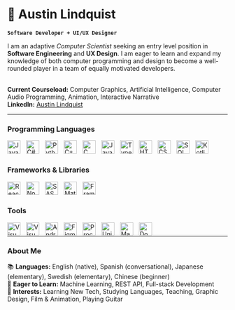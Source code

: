 # 🥭 Austin Lindquist

**`Software Developer + UI/UX Designer`**

I am an adaptive <em>Computer Scientist</em> seeking an entry level position in <b>Software Engineering</b> and <b>UX Design</b>. I am eager to learn and expand my knowledge of both computer programming and design to become a well-rounded player in a team of equally motivated developers.<br><br>

<b>Current Courseload:</b> Computer Graphics, Artificial Intelligence, Computer Audio Programming, Animation, Interactive Narrative <br>
<b>LinkedIn:</b> [Austin Lindquist](https://www.linkedin.com/in/austinlindquist/)

---

### Programming Languages
<img align="left" alt="Java" width="30" style="padding-right: 10px;" src="https://cdn.jsdelivr.net/gh/devicons/devicon/icons/java/java-original.svg"/>
<img align="left" alt="C#" width="30" style="padding-right: 10px;" src="https://cdn.jsdelivr.net/gh/devicons/devicon/icons/csharp/csharp-original.svg"/>
<img align="left" alt="Python" width="30" style="padding-right: 10px;" src="https://cdn.jsdelivr.net/gh/devicons/devicon/icons/python/python-original.svg"/>
<img align="left" alt="C++" width="30" style="padding-right: 10px;" src="https://cdn.jsdelivr.net/gh/devicons/devicon/icons/cplusplus/cplusplus-original.svg"/>
<img align="left" alt="C" width="30" style="padding-right: 10px;" src="https://cdn.jsdelivr.net/gh/devicons/devicon/icons/c/c-original.svg"/>
<img align="left" alt="JavaScript" width="30" style="padding-right: 10px;" src="https://cdn.jsdelivr.net/gh/devicons/devicon/icons/javascript/javascript-original.svg"/>
<img align="left" alt="TypeScript" width="30" style="padding-right: 10px;" src="https://cdn.jsdelivr.net/gh/devicons/devicon/icons/typescript/typescript-original.svg"/>
<img align="left" alt="HTML" width="30" style="padding-right: 10px;" src="https://cdn.jsdelivr.net/gh/devicons/devicon/icons/html5/html5-original.svg"/>
<img align="left" alt="CSS" width="30" style="padding-right: 10px;" src="https://cdn.jsdelivr.net/gh/devicons/devicon/icons/css3/css3-original.svg"/>
<img align="left" alt="SQL" width="30" style="padding-right: 10px;" src="https://cdn.jsdelivr.net/gh/devicons/devicon/icons/mysql/mysql-original-wordmark.svg"/>
<!-- <img align="left" alt="Dart" width="30" style="padding-right: 10px;" src="https://cdn.jsdelivr.net/gh/devicons/devicon/icons/dart/dart-original.svg"/> -->
<img align="left" alt="Kotlin" width="30" style="padding-right: 10px;" src="https://cdn.jsdelivr.net/gh/devicons/devicon/icons/kotlin/kotlin-original.svg"/><br><br>

### Frameworks & Libraries
<img align="left" alt="ReactJS" width="30" style="padding-right: 10px;" src="https://cdn.jsdelivr.net/gh/devicons/devicon/icons/react/react-original.svg"/>
<img align="left" alt="NodeJS" width="30" style="padding-right: 10px;" src="https://cdn.jsdelivr.net/gh/devicons/devicon/icons/nodejs/nodejs-original.svg"/>
<img align="left" alt="SASS" width="30" style="padding-right: 10px;" src="https://cdn.jsdelivr.net/gh/devicons/devicon/icons/sass/sass-original.svg"/>
<img align="left" alt="Material UI" width="30" style="padding-right: 10px;" src="https://cdn.worldvectorlogo.com/logos/material-ui-1.svg"/>
<!-- <img align="left" alt="Framer" width="30" style="padding-right: 10px;" src="https://cdn.icon-icons.com/icons2/2699/PNG/512/framer_logo_icon_169149.png"/> -->
<img align="left" alt="Framer Motion" width="30" style="padding-right: 10px;" src="https://i.ibb.co/whNwyn7/Framer-Motion.png"/><br><br>

### Tools
<img align="left" alt="Visual Studio Code" width="30" style="padding-right: 10px;" src="https://cdn.jsdelivr.net/gh/devicons/devicon/icons/vscode/vscode-original.svg"/>
<img align="left" alt="Visual Studio" width="30" style="padding-right: 10px;" src="https://cdn.jsdelivr.net/gh/devicons/devicon/icons/visualstudio/visualstudio-plain.svg"/>
<img align="left" alt="Android Studio" width="30" style="padding-right: 10px;" src="https://cdn.jsdelivr.net/gh/devicons/devicon/icons/androidstudio/androidstudio-original.svg"/>
<img align="left" alt="Figma" width="30" style="padding-right: 10px;" src="https://cdn.jsdelivr.net/gh/devicons/devicon/icons/figma/figma-original.svg"/>
<img align="left" alt="Processing" width="30" style="padding-right: 10px;" src="https://cdn.jsdelivr.net/gh/devicons/devicon/icons/processing/processing-original.svg"/>
<img align="left" alt="Unity" width="30" style="padding-right: 10px;" src="https://www.svgrepo.com/show/331626/unity.svg"/>
<img align="left" alt="Maya" width="30" style="padding-right: 10px;" src="https://cdn.jsdelivr.net/gh/devicons/devicon/icons/maya/maya-original.svg"/>
<img align="left" alt="Docker" width="30" style="padding-right: 10px;" src="https://cdn.jsdelivr.net/gh/devicons/devicon/icons/docker/docker-plain.svg"/><br>
          
---

### About Me
📚 <b>Languages:</b> English (native), Spanish (conversational), Japanese (elementary), Swedish (elementary), Chinese (beginner) <br>
🧠 <b>Eager to Learn:</b> Machine Learning, REST API, Full-stack Development <br>
🎸 <b>Interests:</b> Learning New Tech, Studying Languages, Teaching, Graphic Design, Film & Animation, Playing Guitar <br>

